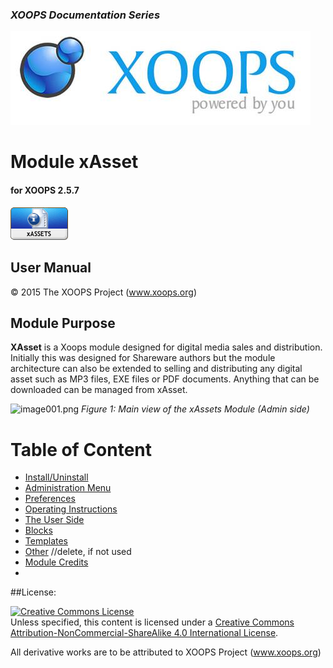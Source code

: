 ### _XOOPS Documentation Series_
![logoXoops.jpg](assets/logoXoops.jpg)

# Module xAsset
#### for XOOPS 2.5.7
      
![logoModule.png](assets/logoModule.png)
            
## User Manual

© 2015 The XOOPS Project (www.xoops.org)    

## Module Purpose 

**XAsset** is a Xoops module designed for digital media sales and distribution. Initially this was designed for Shareware authors but the module architecture can also be extended to selling and distributing any digital asset such as MP3 files, EXE files or PDF documents. Anything that can be downloaded can be managed from xAsset.

![image001.png](assets/image001.png)
*Figure 1: Main view of the xAssets Module (Admin side)*

# Table of Content

* [Install/Uninstall](book/1install.md)
* [Administration Menu](book/2administration.md)
* [Preferences](book/3preferences.md)
* [Operating Instructions](book/4operations.md)
* [The User Side](book/5userside.md)
* [Blocks](book/6blocks.md)
* [Templates](book/7templates.md)
* [Other](book/8other.md) //delete, if not used
* [Module Credits](book/9credits.md)
* 

##License:

<a rel="license" href="http://creativecommons.org/licenses/by-nc-sa/4.0/"><img alt="Creative Commons License" style="border-width:0" src="https://i.creativecommons.org/l/by-nc-sa/4.0/88x31.png" /></a><br />Unless specified, this content is licensed under a <a rel="license" href="http://creativecommons.org/licenses/by-nc-sa/4.0/">Creative Commons Attribution-NonCommercial-ShareAlike 4.0 International License</a>.

All derivative works are to be attributed to XOOPS Project (www.xoops.org)
